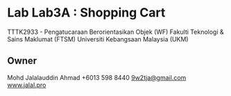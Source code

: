 # Lab Lab3A : Shopping Cart
TTTK2933 - Pengatucaraan Berorientasikan Objek (WF)
Fakulti Teknologi & Sains Maklumat (FTSM)
Universiti Kebangsaan Malaysia (UKM)

## Owner
Mohd Jalalauddin Ahmad
+6013 598 8440
9w2tja@gmail.com
www.jalal.pro
